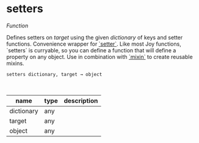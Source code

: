 # setters

_Function_

Defines setters on _target_ using the given _dictionary_ of keys and setter functions. Convenience wrapper for [&#x60;setter&#x60;](#setter). Like most Joy functions, &#x60;setters&#x60; is curryable, so you can define a function that will define a property on any object. Use in combination with [&#x60;mixin&#x60;](#mixin) to create reusable mixins.

<pre><code>setters dictionary, target &rarr; object</code></pre>
<br>

| name | type | description |
|------|------|-------------|
|dictionary|any||
|target|any||
|object|any||


